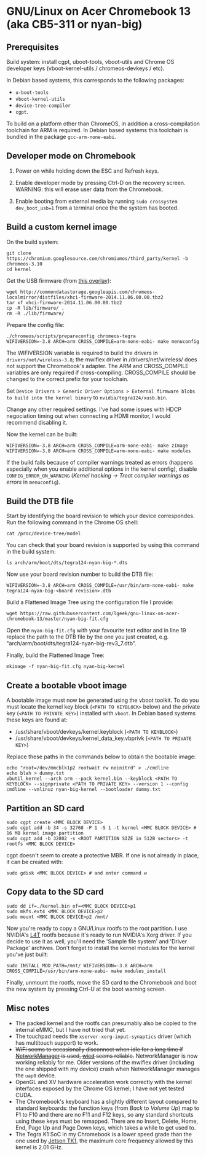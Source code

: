 GNU/Linux on Acer Chromebook 13 (aka CB5-311 or nyan-big)
=========================================================

Prerequisites
-------------

Build system: install cgpt, uboot-tools, vboot-utils and Chrome OS developer keys (vboot-kernel-utils / chromeos-devkeys / etc).

In Debian based systems, this corresponds to the following packages: 
- `u-boot-tools` 
- `vboot-kernel-utils`
- `device-tree-compiler`
- `cgpt`.

To build on a platform other than ChromeOS, in addition a cross-compilation toolchain for ARM is required. In Debian based systems this toolchain is bundled in the package `gcc-arm-none-eabi`.


Developer mode on Chromebook
----------------------------

1) Power on while holding down the ESC and Refresh keys.

2) Enable developer mode by pressing Ctrl-D on the recovery screen. WARNING: this will erase user data from the Chromebook.

3) Enable booting from external media by running `sudo crossystem dev_boot_usb=1` from a terminal once the the system has booted.


Build a custom kernel image
---------------------------

On the build system:

    git clone https://chromium.googlesource.com/chromiumos/third_party/kernel -b chromeos-3.10
    cd kernel
   
Get the USB firmware (from [this overlay](https://chromium.googlesource.com/chromiumos/overlays/board-overlays/+/master/overlay-nyan/sys-kernel/xhci-firmware/xhci-firmware-2014.11.06.00.00.ebuild)):

    wget http://commondatastorage.googleapis.com/chromeos-localmirror/distfiles/xhci-firmware-2014.11.06.00.00.tbz2
    tar xf xhci-firmware-2014.11.06.00.00.tbz2
    cp -R lib/firmware/ .
    rm -R ./lib/firmware/
   
Prepare the config file:

    ./chromeos/scripts/prepareconfig chromeos-tegra
    WIFIVERSION=-3.8 ARCH=arm CROSS_COMPILE=arm-none-eabi- make menuconfig
    
The WIFIVERSION variable is required to build the drivers in `drivers/net/wireless-3.8`; the mwifiex driver in /drivers/net/wireless/ does not support the Chromebook's adapter. The ARM and CROSS\_COMPILE variables are only required if cross-compiling. CROSS\_COMPILE should be changed to the correct prefix for your toolchain.

Set `Device Drivers > Generic Driver Options > External firmware blobs to build into the kernel binary` to `nvidia/tegra124/xusb.bin`.

Change any other required settings. I've had some issues with HDCP negociation timing out when connecting a HDMI monitor, I would recommend disabling it.

Now the kernel can be built:

    WIFIVERSION=-3.8 ARCH=arm CROSS_COMPILE=arm-none-eabi- make zImage
    WIFIVERSION=-3.8 ARCH=arm CROSS_COMPILE=arm-none-eabi- make modules

If the build fails because of compiler warnings treated as errors (happens especially when you enable additional options in the kernel config), disable ``CONFIG_ERROR_ON_WARNING`` (*Kernel hacking -> Treat compiler warnings as errors* in `menuconfig`).

Build the DTB file
------------------

Start by identifying the board revision to which your device correspondes. Run the following command in the Chrome OS shell:

    cat /proc/device-tree/model
    
You can check that your board revision is supported by using this command in the build system:

    ls arch/arm/boot/dts/tegra124-nyan-big-*.dts
    
Now use your board revision number to build the DTB file:

    WIFIVERSION=-3.8 ARCH=arm CROSS_COMPILE=/usr/bin/arm-none-eabi- make tegra124-nyan-big-<board revision>.dtb

Build a Flattened Image Tree using the configuration file I provide:

    wget https://raw.githubusercontent.com/lgeek/gnu-linux-on-acer-chromebook-13/master/nyan-big-fit.cfg

Open the `nyan-big-fit.cfg` with your favourite text editor and in line 19 replace the path to the DTB file by the one you just created, e.g. "arch/arm/boot/dts/tegra124-nyan-big-rev3_7.dtb".

Finally, build the Flattened Image Tree:

    mkimage -f nyan-big-fit.cfg nyan-big-kernel
    
Create a bootable vboot image
-----------------------------

A bootable image must now be generated using the vboot toolkit. To do you must locate the kernel key block (`<PATH TO KEYBLOCK>` below) and the private key (`<PATH TO PRIVATE KEY>`) installed with `vboot`. In Debian based systems these keys are found at:

 - /usr/share/vboot/devkeys/kernel.keyblock (`<PATH TO KEYBLOCK>`)
 - /usr/share/vboot/devkeys/kernel_data_key.vbprivk (`<PATH TO PRIVATE KEY>`)

Replace these paths in the commands below to obtain the bootable image:

    echo "root=/dev/mmcblk1p2 rootwait rw noinitrd" > ./cmdline
    echo blah > dummy.txt
    vbutil_kernel --arch arm --pack kernel.bin --keyblock <PATH TO KEYBLOCK> --signprivate <PATH TO PRIVATE KEY> --version 1 --config cmdline --vmlinuz nyan-big-kernel --bootloader dummy.txt


Partition an SD card
--------------------

    sudo cgpt create <MMC BLOCK DEVICE>
    sudo cgpt add -b 34 -s 32768 -P 1 -S 1 -t kernel <MMC BLOCK DEVICE> # 16 MB kernel image partition
    sudo cgpt add -b 32802 -s <ROOT PARTITION SIZE in 512B sectors> -t rootfs <MMC BLOCK DEVICE>
    
cgpt doesn't seem to create a protective MBR. If one is not already in place, it can be created with:

    sudo gdisk <MMC BLOCK DEVICE> # and enter command w

Copy data to the SD card
------------------------

    sudo dd if=./kernel.bin of=<MMC BLOCK DEVICE>p1
    sudo mkfs.ext4 <MMC BLOCK DEVICE>p2
    sudo mount <MMC BLOCK DEVICE>p2 /mnt/

Now you're ready to copy a GNU/Linux rootfs to the root partition. I use NVIDIA's [L4T](https://developer.nvidia.com/platform-software-development) rootfs because it's ready to run NVIDIA's Xorg driver. If you decide to use it as well, you'll need the 'Sample file system' and 'Driver Package' archives. Don't forget to install the kernel modules for the kernel you've just built:

    sudo INSTALL_MOD_PATH=/mnt/ WIFIVERSION=-3.8 ARCH=arm CROSS_COMPILE=/usr/bin/arm-none-eabi- make modules_install

Finally, unmount the rootfs, move the SD card to the Chromebook and boot the new system by pressing Ctrl-U at the boot warning screen.


Misc notes
----------

* The packed kernel and the rootfs can presumably also be copied to the internal eMMC, but I have not tried that yet.
* The touchpad needs the `xserver-xorg-input-synaptics` driver (which has multitouch support) to work.
* ~~WiFi seems to occasionally disconnect when idle for a long time if [NetworkManager](https://wiki.gnome.org/Projects/NetworkManager) is used, [wicd](http://wicd.sourceforge.net/) seems reliable.~~ NetworkManager is now working reliably for me. Older versions of the mwifiex driver (including the one shipped with my device) crash when NetworkManager manages the `uap0` device.
* OpenGL and XV hardware acceleration work correctly with the kernel interfaces exposed by the Chrome OS kernel; I have not yet tested CUDA.
* The Chromebook's keyboard has a slightly different layout compared to standard keyboards: the function keys (from *Back* to *Volume Up*) map to F1 to F10 and there are no F11 and F12 keys, so any standard shortcuts using these keys must be remapped. There are no Insert, Delete, Home, End, Page Up and Page Down keys, which takes a while to get used to.
* The Tegra K1 SoC in my Chromebook is a lower speed grade than the one used by [Jetson TK1](https://developer.nvidia.com/jetson-tk1), the maximum core frequency allowed by this kernel is 2.01 GHz.

